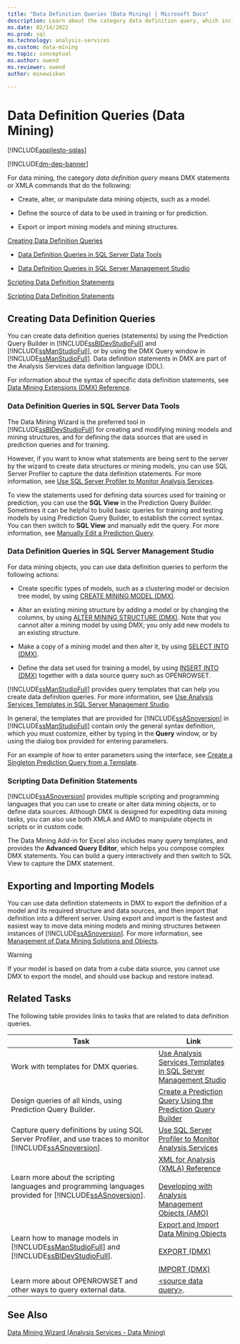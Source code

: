 ```yaml
---
title: "Data Definition Queries (Data Mining) | Microsoft Docs"
description: Learn about the category data definition query, which includes DMX statements or XMLA commands to manage data mining objects.
ms.date: 02/14/2022
ms.prod: sql
ms.technology: analysis-services
ms.custom: data-mining
ms.topic: conceptual
ms.author: owend
ms.reviewer: owend
author: minewiskan

---
```

# Data Definition Queries (Data Mining)
[!INCLUDE[appliesto-sqlas](../includes/appliesto-sqlas.md)]

[!INCLUDE[dm-dep-banner](../includes/dm-dep-banner.md)]

  For data mining, the category *data definition query* means DMX statements or XMLA commands that do the following:  
  
-   Create, alter, or manipulate data mining objects, such as a model.  
  
-   Define the source of data to be used in training or for prediction.  
  
-   Export or import mining models and mining structures.  
  
 [Creating Data Definition Queries](#bkmk_Create)  
  
-   [Data Definition Queries in SQL Server Data Tools](#bkmk_ssdt)  
  
-   [Data Definition Queries in SQL Server Management Studio](#bkmk_SSMS)  
  
 [Scripting Data Definition Statements](#bkmk_Scripts)  
  
 [Scripting Data Definition Statements](#bkmk_Export)  
  
##  <a name="bkmk_Create"></a> Creating Data Definition Queries  
 You can create data definition queries (statements) by using the Prediction Query Builder in [!INCLUDE[ssBIDevStudioFull](../includes/ssbidevstudiofull-md.md)] and [!INCLUDE[ssManStudioFull](../includes/ssmanstudiofull-md.md)], or by using the DMX Query window in [!INCLUDE[ssManStudioFull](../includes/ssmanstudiofull-md.md)]. Data definition statements in DMX are part of the Analysis Services data definition language (DDL).  
  
 For information about the syntax of specific data definition statements, see [Data Mining Extensions &#40;DMX&#41; Reference](/sql/dmx/data-mining-extensions-dmx-reference).  
  
###  <a name="bkmk_ssdt"></a> Data Definition Queries in SQL Server Data Tools  
 The Data Mining Wizard is the preferred tool in [!INCLUDE[ssBIDevStudioFull](../includes/ssbidevstudiofull-md.md)] for creating and modifying mining models and mining structures, and for defining the data sources that are used in prediction queries and for training.  
  
 However, if you want to know what statements are being sent to the server by the wizard to create data structures or mining models, you can use SQL Server Profiler to capture the data definition statements. For more information, see [Use SQL Server Profiler to Monitor Analysis Services](../../analysis-services/instances/use-sql-server-profiler-to-monitor-analysis-services.md).  
  
 To view the statements used for defining data sources used for training or prediction, you can use the **SQL View** in the Prediction Query Builder. Sometimes it can be helpful to build basic queries for training and testing models by using Prediction Query Builder, to establish the correct syntax. You can then switch to **SQL View** and manually edit the query. For more information, see [Manually Edit a Prediction Query](../../analysis-services/data-mining/manually-edit-a-prediction-query.md).  
  
###  <a name="bkmk_SSMS"></a> Data Definition Queries in SQL Server Management Studio  
 For data mining objects, you can use data definition queries to perform the following actions:  
  
-   Create specific types of models, such as a clustering model or decision tree model, by using [CREATE MINING MODEL &#40;DMX&#41;](/sql/dmx/create-mining-model-dmx).  
  
-   Alter an existing mining structure by adding a model or by changing the columns, by using [ALTER MINING STRUCTURE &#40;DMX&#41;](/sql/dmx/alter-mining-structure-dmx). Note that you cannot alter a mining model by using DMX; you only add new models to an existing structure.  
  
-   Make a copy of a mining model and then alter it, by using [SELECT INTO &#40;DMX&#41;](/sql/dmx/select-into-dmx).  
  
-   Define the data set used for training a model, by using [INSERT INTO &#40;DMX&#41;](/sql/dmx/insert-into-dmx) together with a data source query such as OPENROWSET.  
  
 [!INCLUDE[ssManStudioFull](../includes/ssmanstudiofull-md.md)] provides query templates that can help you create data definition queries. For more information, see [Use Analysis Services Templates in SQL Server Management Studio](../../analysis-services/instances/use-analysis-services-templates-in-sql-server-management-studio.md).  
  
 In general, the templates that are provided for [!INCLUDE[ssASnoversion](../includes/ssasnoversion-md.md)] in [!INCLUDE[ssManStudioFull](../includes/ssmanstudiofull-md.md)] contain only the general syntax definition, which you must customize, either by typing in the **Query** window, or by using the dialog box provided for entering parameters.  
  
 For an example of how to enter parameters using the interface, see [Create a Singleton Prediction Query from a Template](../../analysis-services/data-mining/create-a-singleton-prediction-query-from-a-template.md).  
  
###  <a name="bkmk_Scripts"></a> Scripting Data Definition Statements  
 [!INCLUDE[ssASnoversion](../includes/ssasnoversion-md.md)] provides multiple scripting and programming languages that you can use to create or alter data mining objects, or to define data sources.  Although DMX is designed for expediting data mining tasks, you can also use both XMLA and AMO to manipulate objects in scripts or in custom code.  
  
 The Data Mining Add-in for Excel also includes many query templates, and provides the **Advanced Query Editor**, which helps you compose complex DMX statements. You can build a query interactively and then switch to SQL View to capture the DMX statement.  
  
##  <a name="bkmk_Export"></a> Exporting and Importing Models  
 You can use data definition statements in DMX to export the definition of a model and its required structure and data sources, and then import that definition into a different server. Using export and import is the fastest and easiest way to move data mining models and mining structures between instances of [!INCLUDE[ssASnoversion](../includes/ssasnoversion-md.md)]. For more information, see [Management of Data Mining Solutions and Objects](../../analysis-services/data-mining/management-of-data-mining-solutions-and-objects.md).  
  
> [!WARNING]  
> If your model is based on data from a cube data source, you cannot use DMX to export the model, and should use backup and restore instead.  
  
##  <a name="bkmk_Tasks"></a> Related Tasks  
 The following table provides links to tasks that are related to data definition queries.  
  
| Task | Link |
| ---- | ---- |
|Work with templates for DMX queries.|[Use Analysis Services Templates in SQL Server Management Studio](../../analysis-services/instances/use-analysis-services-templates-in-sql-server-management-studio.md)|  
|Design queries of all kinds, using Prediction Query Builder.|[Create a Prediction Query Using the Prediction Query Builder](../../analysis-services/data-mining/create-a-prediction-query-using-the-prediction-query-builder.md)|  
|Capture query definitions by using SQL Server Profiler, and use traces to monitor [!INCLUDE[ssASnoversion](../includes/ssasnoversion-md.md)].|[Use SQL Server Profiler to Monitor Analysis Services](../../analysis-services/instances/use-sql-server-profiler-to-monitor-analysis-services.md)|  
|Learn more about the scripting languages and programming languages provided for [!INCLUDE[ssASnoversion](../includes/ssasnoversion-md.md)].|[XML for Analysis  &#40;XMLA&#41; Reference](../xmla/xml-for-analysis-xmla-reference.md)<br /><br /> [Developing with Analysis Management Objects &#40;AMO&#41;](../amo/developing-with-analysis-management-objects-amo.md)|  
|Learn how to manage models in [!INCLUDE[ssManStudioFull](../includes/ssmanstudiofull-md.md)] and [!INCLUDE[ssBIDevStudioFull](../includes/ssbidevstudiofull-md.md)].|[Export and Import Data Mining Objects](../../analysis-services/data-mining/export-and-import-data-mining-objects.md)<br /><br /> [EXPORT &#40;DMX&#41;](/sql/dmx/export-dmx)<br /><br /> [IMPORT &#40;DMX&#41;](/sql/dmx/import-dmx)|  
|Learn more about OPENROWSET and other ways to query external data.|[&#60;source data query&#62;](/sql/dmx/source-data-query).|  
  
## See Also  
 [Data Mining Wizard &#40;Analysis Services - Data Mining&#41;](../../analysis-services/data-mining/data-mining-wizard-analysis-services-data-mining.md)  
  
